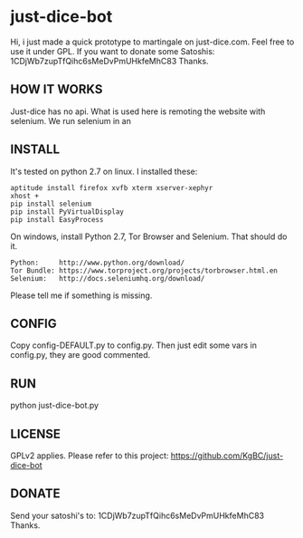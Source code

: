 just-dice-bot
=============

Hi, i just made a quick prototype to martingale on just-dice.com. Feel free to use it under GPL. If you want to donate some Satoshis: 1CDjWb7zupTfQihc6sMeDvPmUHkfeMhC83 Thanks.

HOW IT WORKS
-------------
Just-dice has no api. What is used here is remoting the website with selenium. We run selenium in an 


INSTALL
-------------

It's tested on python 2.7 on linux. 
I installed these:

```
aptitude install firefox xvfb xterm xserver-xephyr
xhost +
pip install selenium
pip install PyVirtualDisplay
pip install EasyProcess
```

On windows, install Python 2.7, Tor Browser and Selenium. That should do it.
```
Python:		http://www.python.org/download/
Tor Bundle: https://www.torproject.org/projects/torbrowser.html.en
Selenium: 	http://docs.seleniumhq.org/download/
```

Please tell me if something is missing.

CONFIG
-------------

Copy config-DEFAULT.py to config.py. Then just edit some vars in config.py, they are good commented.

RUN
-------------

python just-dice-bot.py

LICENSE
-------------

GPLv2 applies. Please refer to this project:
https://github.com/KgBC/just-dice-bot

DONATE
-------------

Send your satoshi's to: 1CDjWb7zupTfQihc6sMeDvPmUHkfeMhC83
Thanks.
